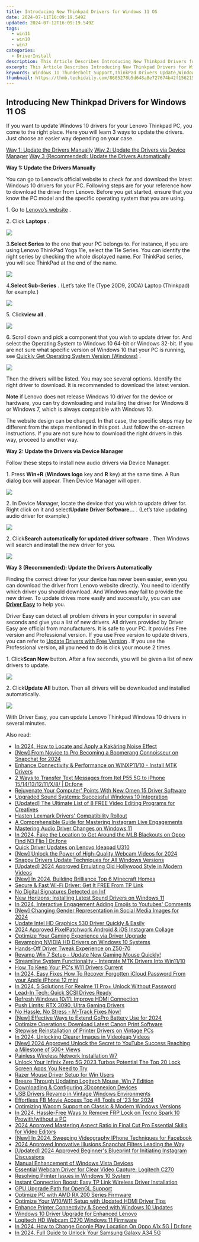 ```yaml
---
title: Introducing New Thinkpad Drivers for Windows 11 OS
date: 2024-07-11T16:09:19.549Z
updated: 2024-07-12T16:09:19.549Z
tags:
  - win11
  - win10
  - win7
categories:
  - DriverInstall
description: This Article Describes Introducing New Thinkpad Drivers for Windows 11 OS
excerpt: This Article Describes Introducing New Thinkpad Drivers for Windows 11 OS
keywords: Windows 11 Thunderbolt Support,ThinkPad Drivers Update,Windows 11 Hardware Compatibility,Lenovo ThinkPad Thinksync Drivers,Optimized Performance Thinkpad OS,ThinkPad Wireless Adapter Drivers,Lenovo Thunderbolt 3/4 Drivers for Windows 11
thumbnail: https://thmb.techidaily.com/8605278b5d648a8e727674b42f156215fdccc4c56056b931eaef077a91501e84.jpg
---
```


## Introducing New Thinkpad Drivers for Windows 11 OS

 If you want to update Windows 10 drivers for your Lenovo Thinkpad PC, you come to the right place. Here you will learn 3 ways to update the drivers. Just choose an easier way depending on your case.
  
[Way 1: Update the Drivers Manually](#Way1)
[Way 2: Update the Drivers via Device Manager](#Way2)
[Way 3 (Recommended): Update the Drivers Automatically](#Way3)
  
 **Way 1: Update the Drivers Manually**
  
You can go to Lenovo’s official website to check for and download the latest Windows 10 drivers for your PC. Following steps are for your reference how to download the driver from Lenovo. Before you get started, ensure that you know the PC model and the specific operating system that you are using.  
  
1\. Go to [Lenovo’s website](https://shop-links.co/link/?exclusive=1&publisher_slug=itechdaily19598&url=http%3A%2F%2Fsupport.lenovo.com%2F)  .  
  
2\. Click **Laptops** .
  
![](https://images.drivereasy.com/wp-content/uploads/2016/07/img_578d9d1d472a1.png)
  
 3.**Select Series** to the one that your PC belongs to. For instance, if you are using Lenovo ThinkPad Yoga 11e, select the 11e Series. You can identify the right series by checking the whole displayed name. For ThinkPad series, you will see ThinkPad at the end of the name.  
  
![](https://images.drivereasy.com/wp-content/uploads/2016/09/img_57e353b836c7f.jpg)

 4.**Select Sub-Series** . (Let’s take 11e (Type 20D9, 20DA) Laptop (Thinkpad) for example.)  
  
![](https://images.drivereasy.com/wp-content/uploads/2016/09/img_57e3551d14e36.jpg)

 5\. Click**view all** .  

![](https://images.drivereasy.com/wp-content/uploads/2016/09/img_57e355a7dd5d4.jpg)

 6\. Scroll down and pick a component that you wish to update driver for. And select the Operating System to Windows 10 64-bit or Windows 32-bit. If you are not sure what specific version of Windows 10 that your PC is running, see [Quickly Get Operating System Version (Windows)](https://tools.techidaily.com/drivereasy/download/) .
  
![](https://images.drivereasy.com/wp-content/uploads/2016/09/img_57e3560c14318.jpg)

 Then the drivers will be listed. You may see several options. Identify the right driver to download. It is recommended to download the latest version.  
  
**Note** if Lenovo does not release Windows 10 driver for the device or hardware, you can try downloading and installing the driver for Windows 8 or Windows 7, which is always compatible with Windows 10.  
  
 The website design can be changed. In that case, the specific steps may be different from the steps mentioned in this post. Just follow the on-screen instructions. If you are not sure how to download the right drivers in this way, proceed to another way.  
  
 **Way 2: Update the Drivers via Device Manager**
  
Follow these steps to install new audio drivers via Device Manager.
  
1\. Press **Win+R** (**Windows logo** key and **R**  key) at the same time. A Run dialog box will appear. Then Device Manager will open.  
  
![](https://images.drivereasy.com/wp-content/uploads/2016/05/img_57354ce2ad87d.png)
  
 2\. In Device Manager, locate the device that you wish to update driver for. Right click on it and select**Update Driver Software…** . (Let’s take updating audio driver for example.)  
  
![](https://images.drivereasy.com/wp-content/uploads/2016/05/img_57355190d0976.png)
  
 2\. Click**Search automatically for updated driver software** . Then Windows will search and install the new driver for you.  
  
![](https://images.drivereasy.com/wp-content/uploads/2016/05/img_573551c56595c.png)
  
 **Way 3 (Recommended): Update the Drivers Automatically**
  
 Finding the correct driver for your device has never been easier, even you can download the driver from Lenovo website directly. You need to identify which driver you should download. And Windows may fail to provide the new driver. To update drives more easily and successfully, you can use **[Driver Easy](https://tools.techidaily.com/drivereasy/download/)**  to help you.
  
 Driver Easy can detect all problem drivers in your computer in several seconds and give you a list of new drivers. All drivers provided by Driver Easy are official from manufacturers. It is safe to your PC. It provides Free version and Professional version. If you use Free version to update drivers, you can refer to [Update Drivers with Free Version](https://tools.techidaily.com/drivereasy/download/) . If you use the Professional version, all you need to do is click your mouse 2 times.
  
 1\. Click**Scan Now** button. After a few seconds, you will be given a list of new drivers to update.  
  
![](https://images.drivereasy.com/wp-content/uploads/2017/04/img_58fd99aab8ab8.png)
  
 2\. Click**Update All** button. Then all drivers will be downloaded and installed automatically.  
  
![](https://images.drivereasy.com/wp-content/uploads/2017/04/img_58fd99bde5485.jpg)

 With Driver Easy, you can update Lenovo Thinkpad Windows 10 drivers in several minutes.

<ins class="adsbygoogle"
     style="display:block"
     data-ad-format="autorelaxed"
     data-ad-client="ca-pub-7571918770474297"
     data-ad-slot="1223367746"></ins>



<ins class="adsbygoogle"
     style="display:block"
     data-ad-client="ca-pub-7571918770474297"
     data-ad-slot="8358498916"
     data-ad-format="auto"
     data-full-width-responsive="true"></ins>



<span class="atpl-alsoreadstyle">Also read:</span>
<div><ul>
<li><a href="https://audio-editing.techidaily.com/in-2024-how-to-locate-and-apply-a-kakaring-noise-effect/"><u>In 2024, How to Locate and Apply a Kakáring Noise Effect</u></a></li>
<li><a href="https://snapchat-videos.techidaily.com/new-from-novice-to-pro-becoming-a-boomerang-connoisseur-on-snapchat-for-2024/"><u>[New] From Novice to Pro  Becoming a Boomerang Connoisseur on Snapchat for 2024</u></a></li>
<li><a href="https://driver-install.techidaily.com/enhance-connectivity-and-performance-on-winxp1110-install-mtk-drivers/"><u>Enhance Connectivity & Performance on WINXP11/10 - Install MTK Drivers</u></a></li>
<li><a href="https://blog-min.techidaily.com/2-ways-to-transfer-text-messages-from-itel-p55-5g-to-iphone-1514131211x8-drfone-by-drfone-transfer-from-android-transfer-from-android/"><u>2 Ways to Transfer Text Messages from Itel P55 5G to iPhone 15/14/13/12/11/X/8/ | Dr.fone</u></a></li>
<li><a href="https://driver-install.techidaily.com/rejuvenate-your-computer-points-with-new-omen-15-driver-software/"><u>Rejuvenate Your Computer' Points With New Omen 15 Driver Software</u></a></li>
<li><a href="https://driver-install.techidaily.com/upgraded-sound-systems-successful-windows-10-integration/"><u>Upgraded Sound Systems: Successful Windows 10 Integration</u></a></li>
<li><a href="https://facebook-record-videos.techidaily.com/updated-the-ultimate-list-of-8-free-video-editing-programs-for-creatives/"><u>[Updated] The Ultimate List of 8 FREE Video Editing Programs for Creatives</u></a></li>
<li><a href="https://driver-install.techidaily.com/hasten-lexmark-drivers-compatibility-rollout/"><u>Hasten Lexmark Drivers' Compatibility Rollout</u></a></li>
<li><a href="https://instagram-clips.techidaily.com/a-comprehensible-guide-for-mastering-instagram-live-engagements/"><u>A Comprehensible Guide for Mastering Instagram Live Engagements</u></a></li>
<li><a href="https://driver-install.techidaily.com/mastering-audio-driver-changes-on-windows-11/"><u>Mastering Audio Driver Changes on Windows 11</u></a></li>
<li><a href="https://review-topics.techidaily.com/in-2024-fake-the-location-to-get-around-the-mlb-blackouts-on-oppo-find-n3-flip-drfone-by-drfone-virtual-android/"><u>In 2024, Fake the Location to Get Around the MLB Blackouts on Oppo Find N3 Flip | Dr.fone</u></a></li>
<li><a href="https://driver-install.techidaily.com/quick-driver-updates-on-lenovo-ideapad-u310/"><u>Quick Driver Updates on Lenovo Ideapad U310</u></a></li>
<li><a href="https://video-capture.techidaily.com/new-unlock-the-power-of-high-quality-webcam-videos-for-2024/"><u>[New] Unlock the Power of High-Quality Webcam Videos for 2024</u></a></li>
<li><a href="https://driver-install.techidaily.com/snappy-drivers-update-techniques-for-all-windows-versions/"><u>Snappy Drivers Update Techniques for All Windows Versions</u></a></li>
<li><a href="https://facebook-video-footage.techidaily.com/updated-2024-approved-emulating-old-hollywood-style-in-modern-videos/"><u>[Updated] 2024 Approved  Emulating Old Hollywood Style in Modern Videos</u></a></li>
<li><a href="https://screen-video-capture.techidaily.com/new-in-2024-building-brilliance-top-6-minecraft-homes/"><u>[New] In 2024, Building Brilliance  Top 6 Minecraft Homes</u></a></li>
<li><a href="https://driver-install.techidaily.com/secure-and-fast-wi-fi-driver-get-it-free-from-tp-link/"><u>Secure & Fast Wi-Fi Driver: Get It FREE From TP Link</u></a></li>
<li><a href="https://driver-install.techidaily.com/no-digital-signatures-detected-on-inf/"><u>No Digital Signatures Detected on Inf</u></a></li>
<li><a href="https://driver-install.techidaily.com/new-horizons-installing-latest-sound-drivers-on-windows-11/"><u>New Horizons: Installing Latest Sound Drivers on Windows 11</u></a></li>
<li><a href="https://youtube-lab.techidaily.com/24-interactive-engagement-adding-emojis-to-youtubes-comments/"><u>In 2024, Interactive Engagement  Adding Emojis to Youtubes' Comments</u></a></li>
<li><a href="https://instagram-video-files.techidaily.com/new-changing-gender-representation-in-social-media-images-for-2024/"><u>[New] Changing Gender Representation in Social Media Images for 2024</u></a></li>
<li><a href="https://driver-install.techidaily.com/update-intel-hd-graphics-530-driver-quickly-and-easily/"><u>Update Intel HD Graphics 530 Driver Quickly & Easily</u></a></li>
<li><a href="https://instagram-clips.techidaily.com/2024-approved-pixelpatchwork-android-and-ios-instagram-collage/"><u>2024 Approved  PixelPatchwork  Android & iOS Instagram Collage</u></a></li>
<li><a href="https://driver-install.techidaily.com/optimize-your-gaming-experience-via-driver-upgrade/"><u>Optimize Your Gaming Experience via Driver Upgrade</u></a></li>
<li><a href="https://driver-install.techidaily.com/revamping-nvidia-hd-drivers-on-windows-10-systems/"><u>Revamping NVIDIA HD Drivers on Windows 10 Systems</u></a></li>
<li><a href="https://driver-install.techidaily.com/hands-off-driver-tweak-experience-on-z50-70/"><u>Hands-Off Driver Tweak Experience on Z50-70</u></a></li>
<li><a href="https://driver-install.techidaily.com/1720062709869-revamp-win-7-setup-update-new-gaming-mouse-quickly/"><u>Revamp Win 7 Setup - Update New Gaming Mouse Quickly!</u></a></li>
<li><a href="https://driver-install.techidaily.com/streamline-system-functionality-integrate-mtk-drivers-into-win1110/"><u>Streamline System Functionality - Integrate MTK Drivers Into Win11/10</u></a></li>
<li><a href="https://driver-install.techidaily.com/how-to-keep-your-pcs-w11-drivers-current/"><u>How To Keep Your PC's W11 Drivers Current</u></a></li>
<li><a href="https://activate-lock.techidaily.com/in-2024-easy-fixes-how-to-recover-forgotten-icloud-password-from-your-apple-iphone-12-mini-by-drfone-ios/"><u>In 2024, Easy Fixes How To Recover Forgotten iCloud Password From your Apple iPhone 12 mini</u></a></li>
<li><a href="https://easy-unlock-android.techidaily.com/in-2024-5-solutions-for-realme-11-proplus-unlock-without-password-by-drfone-android/"><u>In 2024, 5 Solutions For Realme 11 Pro+ Unlock Without Password</u></a></li>
<li><a href="https://driver-install.techidaily.com/lead-in-tech-quick-scsi-drives-ready/"><u>Lead-In Tech: Quick SCSI Drives Ready</u></a></li>
<li><a href="https://driver-install.techidaily.com/refresh-windows-1011-improve-hdmi-connection/"><u>Refresh Windows 10/11: Improve HDMI Connection</u></a></li>
<li><a href="https://driver-install.techidaily.com/push-limits-rtx-3090-ultra-gaming-drivers/"><u>Push Limits: RTX 3090, Ultra Gaming Drivers</u></a></li>
<li><a href="https://driver-install.techidaily.com/1720063414263-no-hassle-no-stress-m-track-fixes-now/"><u>No Hassle, No Stress - M-Track Fixes Now!</u></a></li>
<li><a href="https://fox-cloud.techidaily.com/new-effective-ways-to-extend-gopro-battery-use-for-2024/"><u>[New] Effective Ways to Extend GoPro Battery Use for 2024</u></a></li>
<li><a href="https://driver-install.techidaily.com/optimize-operations-download-latest-canon-print-software/"><u>Optimize Operations: Download Latest Canon Print Software</u></a></li>
<li><a href="https://driver-install.techidaily.com/stepwise-reinstallation-of-printer-drivers-on-vintage-pcs/"><u>Stepwise Reinstallation of Printer Drivers on Vintage PCs</u></a></li>
<li><a href="https://some-approaches.techidaily.com/in-2024-unlocking-clearer-images-in-videoleap-videos/"><u>In 2024, Unlocking Clearer Images in Videoleap Videos</u></a></li>
<li><a href="https://youtube-sure.techidaily.com/024-approved-unlock-the-secret-to-youtube-success-reaching-a-milestone-of-500plus-views/"><u>[New] 2024 Approved  Unlock the Secret to YouTube Success  Reaching a Milestone of 500+ Views</u></a></li>
<li><a href="https://driver-install.techidaily.com/painless-wireless-network-installation-w7/"><u>Painless Wireless Network Installation W7</u></a></li>
<li><a href="https://unlock-android.techidaily.com/unlock-your-infinix-zero-5g-2023-turbos-potential-the-top-20-lock-screen-apps-you-need-to-try-by-drfone-android/"><u>Unlock Your Infinix Zero 5G 2023 Turbos Potential The Top 20 Lock Screen Apps You Need to Try</u></a></li>
<li><a href="https://driver-install.techidaily.com/razer-mouse-driver-setup-for-win-users/"><u>Razer Mouse Driver Setup for Win Users</u></a></li>
<li><a href="https://driver-install.techidaily.com/breeze-through-updating-logitech-mouse-win-7-edition/"><u>Breeze Through Updating Logitech Mouse, Win 7 Edition</u></a></li>
<li><a href="https://driver-install.techidaily.com/downloading-and-configuring-3dconnexion-devices/"><u>Downloading & Configuring 3Dconnexion Devices</u></a></li>
<li><a href="https://driver-install.techidaily.com/usb-drivers-revamp-in-vintage-windows-environments/"><u>USB Drivers Revamp in Vintage Windows Environments</u></a></li>
<li><a href="https://facebook-videos.techidaily.com/effortless-fb-movie-access-top-8-tools-of-23-for-2024/"><u>Effortless FB Movie Access  Top #8 Tools of '23 for 2024</u></a></li>
<li><a href="https://driver-install.techidaily.com/optimizing-wacom-support-on-classic-and-modern-windows-versions/"><u>Optimizing Wacom Support on Classic & Modern Windows Versions</u></a></li>
<li><a href="https://bypass-frp.techidaily.com/in-2024-hassle-free-ways-to-remove-frp-lock-on-tecno-spark-10-prowithwithout-a-pc-by-drfone-android/"><u>In 2024, Hassle-Free Ways to Remove FRP Lock on Tecno Spark 10 Prowith/without a PC</u></a></li>
<li><a href="https://video-creation-software.techidaily.com/2024-approved-mastering-aspect-ratio-in-final-cut-pro-essential-skills-for-video-editors/"><u>2024 Approved Mastering Aspect Ratio in Final Cut Pro Essential Skills for Video Editors</u></a></li>
<li><a href="https://facebook-video-files.techidaily.com/new-in-2024-sweeping-videography-iphone-techniques-for-facebook/"><u>[New] In 2024, Sweeping Videography  IPhone Techniques for Facebook</u></a></li>
<li><a href="https://snapchat-videos.techidaily.com/2024-approved-innovative-illusions-snapchat-filters-leading-the-way/"><u>2024 Approved  Innovative Illusions  Snapchat Filters Leading the Way</u></a></li>
<li><a href="https://instagram-videos.techidaily.com/updated-2024-approved-beginners-blueprint-for-initiating-instagram-discussions/"><u>[Updated] 2024 Approved  Beginner's Blueprint for Initiating Instagram Discussions</u></a></li>
<li><a href="https://driver-install.techidaily.com/manual-enhancement-of-windows-vista-devices/"><u>Manual Enhancement of Windows Vista Devices</u></a></li>
<li><a href="https://driver-install.techidaily.com/essential-webcam-driver-for-clear-video-capture-logitech-c270/"><u>Essential Webcam Driver for Clear Video Capture: Logitech C270</u></a></li>
<li><a href="https://driver-install.techidaily.com/resolving-printer-issues-in-windows-10-system/"><u>Resolving Printer Issues in Windows 10 System</u></a></li>
<li><a href="https://driver-install.techidaily.com/instant-connection-boost-easy-tp-link-wireless-driver-installation/"><u>Instant Connection Boost: Easy TP Link Wireless Driver Installation</u></a></li>
<li><a href="https://driver-install.techidaily.com/gpu-upgrade-path-for-opengl-support/"><u>GPU Upgrade Path for OpenGL Support</u></a></li>
<li><a href="https://driver-install.techidaily.com/optimize-pc-with-amd-rx-200-series-firmware/"><u>Optimize PC with AMD RX 200 Series Firmware</u></a></li>
<li><a href="https://driver-install.techidaily.com/optimize-your-w10w11-setup-with-updated-hdmi-driver-tips/"><u>Optimize Your W10/W11 Setup with Updated HDMI Driver Tips</u></a></li>
<li><a href="https://driver-install.techidaily.com/enhance-printer-connectivity-and-speed-with-windows-10-updates/"><u>Enhance Printer Connectivity & Speed with Windows 10 Updates</u></a></li>
<li><a href="https://driver-install.techidaily.com/windows-10-driver-upgrade-for-enhanced-lenovo/"><u>Windows 10 Driver Upgrade for Enhanced Lenovo</u></a></li>
<li><a href="https://driver-install.techidaily.com/logitech-hd-webcam-c270-windows-11-firmware/"><u>Logitech HD Webcam C270 Windows 11 Firmware</u></a></li>
<li><a href="https://review-topics.techidaily.com/in-2024-how-to-change-google-play-location-on-oppo-a1x-5g-drfone-by-drfone-virtual-android/"><u>In 2024, How to Change Google Play Location On Oppo A1x 5G | Dr.fone</u></a></li>
<li><a href="https://android-unlock.techidaily.com/in-2024-full-guide-to-unlock-your-samsung-galaxy-a34-5g-by-drfone-android/"><u>In 2024, Full Guide to Unlock Your Samsung Galaxy A34 5G</u></a></li>
</ul></div>
